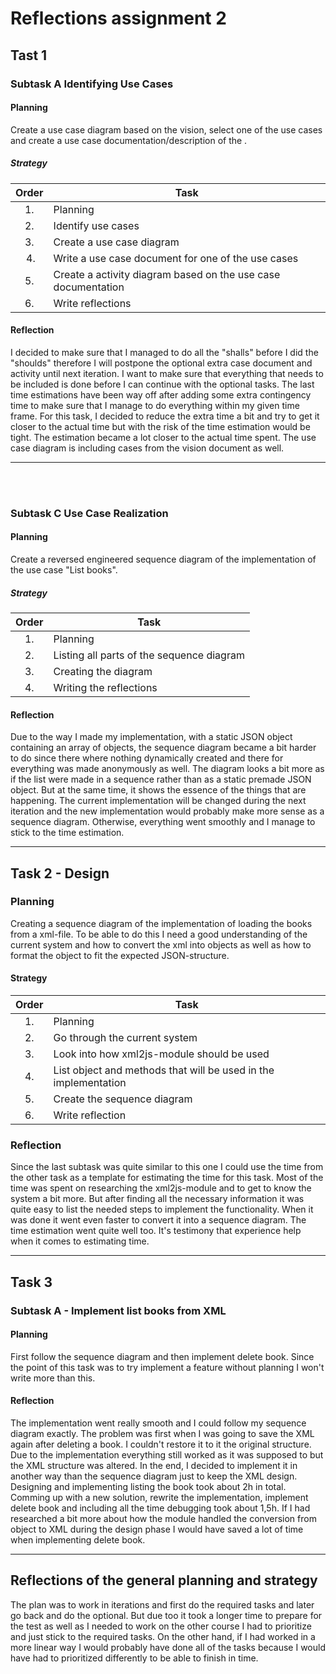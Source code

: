 # Reflections assignment 2
## Tast 1
### Subtask A Identifying Use Cases
#### Planning
Create a use case diagram based on the vision, select one of the use cases and create a use case documentation/description of the .

##### Strategy
| Order | Task                                                                                                                   |
| :---: | ---                                                                                                                    |
| 1.    | Planning                                                                                                               |
| 2.    | Identify use cases                                                                                                     |
| 3.    | Create a use case diagram                                                                                              |
| 4.    | Write a use case document for one of the use cases                                                                     |
| 5.    | Create a activity diagram based on the use case documentation                                                          |
| 6.    | Write reflections                                                                                                      |

#### Reflection
I decided to make sure that I managed to do all the "shalls" before I did the "shoulds" therefore I will postpone the optional extra case document and activity until next iteration. I want to make sure that everything that needs to be included is done before I can continue with the optional tasks. The last time estimations have been way off after adding some extra contingency time to make sure that I manage to do everything within my given time frame. For this task, I decided to reduce the extra time a bit and try to get it closer to the actual time but with the risk of the time estimation would be tight. The estimation became a lot closer to the actual time spent. The use case diagram is including cases from the vision document as well.

___
<br><br>

### Subtask C Use Case Realization
#### Planning
Create a reversed engineered sequence diagram of the implementation of the use case "List books". 

##### Strategy
| Order | Task                                                                                                                   |
| :---: | ---                                                                                                                    |
| 1.    | Planning                                                                                                               |
| 2.    | Listing all parts of the sequence diagram                                                                              |
| 3.    | Creating the diagram                                                                                                   |
| 4.    | Writing the reflections                                                                                                |

#### Reflection
Due to the way I made my implementation, with a static JSON object containing an array of objects, the sequence diagram became a bit harder to do since there where nothing dynamically created and there for everything was made anonymously as well. The diagram looks a bit more as if the list were made in a sequence rather than as a static premade JSON object. But at the same time, it shows the essence of the things that are happening. The current implementation will be changed during the next iteration and the new implementation would probably make more sense as a sequence diagram. Otherwise, everything went smoothly and I manage to stick to the time estimation.
___

## Task 2 - Design
### Planning
Creating a sequence diagram of the implementation of loading the books from a xml-file. To be able to do this I need a good understanding of the current system and how to convert the xml into objects as well as how to format the object to fit the expected JSON-structure.

#### Strategy
| Order | Task                                                                                                                   |
| :---: | ---                                                                                                                    |
| 1.    | Planning                                                                                                               |
| 2.    | Go through the current system                                                                                          |
| 3.    | Look into how xml2js-module should be used                                                                             |
| 4.    | List object and methods that will be used in the implementation                                                        |
| 5.    | Create the sequence diagram                                                                                            |
| 6.    | Write reflection                                                                                                       |

### Reflection
Since the last subtask was quite similar to this one I could use the time from the other task as a template for estimating the time for this task. Most of the time was spent on researching the xml2js-module and to get to know the system a bit more. But after finding all the necessary information it was quite easy to list the needed steps to implement the functionality. When it was done it went even faster to convert it into a sequence diagram. The time estimation went quite well too. It's testimony that experience help when it comes to estimating time.
___

## Task 3
### Subtask A - Implement list books from XML
#### Planning
First follow the sequence diagram and then implement delete book. Since the point of this task was to try implement a feature without planning I won't write more than this.


#### Reflection
The implementation went really smooth and I could follow my sequence diagram exactly. The problem was first when I was going to save the XML again after deleting a book. I couldn't restore it to it the original structure. Due to the implementation everything still worked as it was supposed to but the XML structure was altered. In the end, I decided to implement it in another way than the sequence diagram just to keep the XML design. Designing and implementing listing the book took about 2h in total. Comming up with a new solution, rewrite the implementation, implement delete book and including all the time debugging took about 1,5h. If I had researched a bit more about how the module handled the conversion from object to XML during the design phase I would have saved a lot of time when implementing delete book.
___

## Reflections of the general planning and strategy
The plan was to work in iterations and first do the required tasks and later go back and do the optional. But due too it took a longer time to prepare for the test as well as I needed to work on the other course I had to prioritize and just stick to the required tasks. On the other hand, if I had worked in a more linear way I would probably have done all of the tasks because I would have had to prioritized differently to be able to finish in time.
